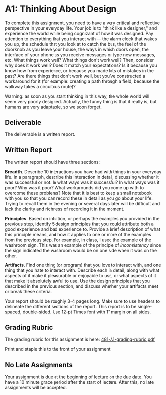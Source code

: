 # A1: Thinking About Design

To complete this assignment, you need to have a very critical and reflective perspective in your everyday life. Your job is to "think like a designer," and experience the world while being cognizant of how it was designed. Pay attention to everything that you interact with -- the alarm clock that wakes you up, the schedule that you look at to catch the bus, the feel of the doorknob as you leave your house, the ways in which doors open, the interface of your phone as you receive messages or type new messages, etc. What things work well? What things don't work well? Then, consider why does it work well? Does it match your expectations? Is it because you know how from experience, or because you made lots of mistakes in the past? Are there things that don't work well, but you've constructed a workaround for it (for example: creating a path through a field, because the walkway takes a circuitous route)?

Warning: as soon as you start thinking in this way, the whole world will seem very poorly designed. Actually, the funny thing is that it really is, but humans are very adaptable, so we soon forget.

## Deliverable

The deliverable is a written report.

## Written Report

The written report should have three sections:

**Breadth**. Describe 10 interactions you have had with things in your everyday life. In a paragraph, describe this interaction in detail, discussing whether it was successful or not. In what ways was it successful? In what ways was it poor? Why was it poor? What workarounds did you come up with to overcome these problems? Note that it is best to keep a small notebook with you so that you can record these in detail as you go about your life. Trying to recall them in the evening or several days later will be difficult and lack the clarity and richness of recording it in the moment.

**Principles**. Based on intuition, or perhaps the examples you provided in the previous step, identify 5 design principles that you could attribute both a good experience and bad experience to. Provide a brief description of what this principle means, and how it applies to one or more of the examples from the previous step. For example, in class, I used the example of the washroom sign. This was an example of the principle of *inconsistency* since the sign indicated the washroom would be on one side when it was on the other.

**Artifacts**. Find one thing (or program) that you love to interact with, and one thing that you hate to interact with. Describe each in detail, along with what aspects of it make it pleasurable or enjoyable to use, or what aspects of it that make it absolutely awful to use. Use the design principles that you described in the previous section, and discuss whether your artifacts meet or break these criteria.

Your report should be roughly 3-4 pages long. Make sure to use headers to delineate the different sections of the report. This report is to be single-spaced, double-sided. Use 12-pt Times font with 1" margin on all sides.

## Grading Rubric

The grading rubric for this assignment is here: [481-A1-grading-rubric.pdf](http://www.hcitang.org/uploads/Teaching/481-A1-grading-rubric.pdf)

Print and staple this to the front of your assignment.

## No Late Assignments

Your assignment is due at the beginning of lecture on the due date. You have a 10 minute grace period after the start of lecture. After this, no late assignments will be accepted.